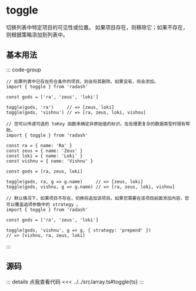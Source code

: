 # toggle

切换列表中特定项目的可见性或位置。
如果项目存在，则移除它；如果不存在，则根据策略添加到列表中。

## 基本用法

::: code-group
```ts[example1]
// 如果列表中已存在符合条件的项目，则会将其删除。如果没有，将会添加。
import { toggle } from 'radash'

const gods = ['ra', 'zeus', 'loki']

toggle(gods, 'ra')     // => [zeus, loki]
toggle(gods, 'vishnu') // => [ra, zeus, loki, vishnu]
```
```ts[example2]
// 您可以传递可选的 toKey 函数来确定非原始值的标识。在处理更复杂的数据类型时很有帮助。
import { toggle } from 'radash'

const ra = { name: 'Ra' }
const zeus = { name: 'Zeus' }
const loki = { name: 'Loki' }
const vishnu = { name: 'Vishnu' }

const gods = [ra, zeus, loki]

toggle(gods, ra, g => g.name)     // => [zeus, loki]
toggle(gods, vishnu, g => g.name) // => [ra, zeus, loki, vishnu]
```
```ts[example3]
// 默认情况下，如果项目不存在，切换将追加该项目。如果您需要在该项目前面添加内容，您可以覆盖选项参数中的 strategy 。
import { toggle } from 'radash'

const gods = ['ra', 'zeus', 'loki']

toggle(gods, 'vishnu', g => g, { strategy: 'prepend' }) 
// => [vishnu, ra, zeus, loki]
```
:::
## 源码

::: details 点我查看代码
<<< ../../src/array.ts#toggle{ts}
:::
